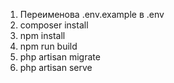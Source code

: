 1. Переименова .env.example в .env
2. composer install
3. npm install
4. npm run build
5. php artisan migrate
6. php artisan serve

